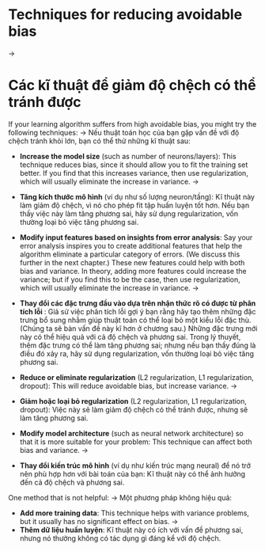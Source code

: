 # Techniques for reducing avoidable bias
->
# Các kĩ thuật để giảm độ chệch có thể tránh được

If your learning algorithm suffers from high avoidable bias, you might try the following techniques:
->
Nếu thuật toán học của bạn gặp vấn đề với độ chệch tránh khỏi lớn, bạn có thể thử những kĩ thuật sau:

* **Increase the model size** ​(such as number of neurons/layers): This technique reduces bias, since it should allow you to fit the training set better. If you find that this increases variance, then use regularization, which will usually eliminate the increase in variance.
->
* **Tăng kích thước mô hình** (ví dụ như số lượng neuron/tầng): Kĩ thuật này làm giảm độ chệch, vì nó cho phép fit tập huấn luyện tốt hơn. Nếu bạn thấy việc này làm tăng phương sai, hãy sử dụng regularization, vốn thường loại bỏ việc tăng phương sai.


* **Modify input features based on insights from error analysis​**: Say your error analysis inspires you to create additional features that help the algorithm eliminate a particular category of errors. (We discuss this further in the next chapter.) These new features could help with both bias and variance. In theory, adding more features could increase the variance; but if you find this to be the case, then use regularization, which will usually eliminate the increase in variance.
->
* **Thay đổi các đặc trưng đầu vào dựa trên nhận thức rõ có được từ phân tích lỗi ​**: Giả sử việc phân tích lỗi gợi ý bạn rằng hãy tạo thêm những đặc trưng bổ sung nhằm giúp thuật toán có thể loại bỏ một kiểu lỗi đặc thù. (Chúng ta sẽ bàn vấn đề này kĩ hơn ở chương sau.) Những đặc trưng mới này có thể hiệu quả với cả độ chệch và phương sai. Trong lý thuyết, thêm đặc trưng có thể làm tăng phương sai; nhưng nếu bạn thấy đúng là điều đó xảy ra, hãy sử dụng regularization, vốn thường loại bỏ việc tăng phương sai.

* **Reduce or eliminate regularization​** (L2 regularization, L1 regularization, dropout): This will reduce avoidable bias, but increase variance.
->
* **Giảm hoặc loại bỏ regularization​** (L2 regularization, L1 regularization, dropout): Việc này sẽ làm giảm độ chệch có thể tránh được, nhưng sẽ làm tăng phương sai.

* **Modify model architecture​** (such as neural network architecture) so that it is more suitable for your problem: This technique can affect both bias and variance.
->
* **Thay đổi kiến trúc mô hình** (ví dụ như kiến trúc mạng neural) để nó trở nên phù hợp hơn với bài toán của bạn: Kĩ thuật này có thể ảnh hưởng đến cả độ chệch và phương sai.

One method that is not helpful:
->
Một phương pháp không hiệu quả:

* **Add more training data​**: This technique helps with variance problems, but it usually has no significant effect on bias.
->
* **Thêm dữ liệu huấn luyện​**: Kĩ thuật này có ích với vấn đề  phương sai, nhưng nó thường không có tác dụng gì đáng kể với độ chệch.
